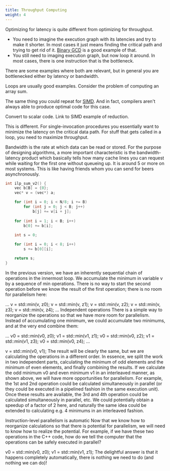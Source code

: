```yaml
---
title: Throughput Computing
weight: 4
---
```


Optimizing for latency is quite different from optimizing for throughput.

- You need to imagine the execution graph with its latencies and try to make it shorter. In most cases it just means finding the critical path and trying to get rid of it. [Binary GCD](/hpc/algorithms/gcd) is a good example of that.
- You still need to imaging execution graph, but now loop it around. In most cases, there is one instruction that is the bottleneck.

There are some examples where both are relevant, but in general you are bottlenecked either by latency or bandwidth.

Loops are usually good examples. Consider the problem of computing an array sum.

The same thing you could repeat for [SIMD](/hpc/simd/reduction). And in fact, compilers aren't always able to produce optimal code for this case.

Convert to scalar code. Link to SIMD example of reduction.

This is different. For single-invocation procedures you essentially want to minimize the latency on the critical data path. For stuff that gets called in a loop, you need to maximize throughput.

Bandwidth is the rate at which data can be read or stored. For the purpose of designing algorithms, a more important characteristic is the bandwidth-latency product which basically tells how many cache lines you can request while waiting for the first one without queueing up. It is around 5 or more on most systems. This is like having friends whom you can send for beers asynchronously.

```c++
int ilp_sum_v2() {
    vec b[B] = {0};
    vec* v = (vec*) a;

    for (int i = 0; i < N/8; i += B)
        for (int j = 0; j < B; j++)
            b[j] += v[i + j];
    
    for (int i = 1; i < B; i++)
        b[0] += b[i];
    
    int s = 0;

    for (int i = 0; i < 8; i++)
        s += b[0][i];

    return s;
}

```



In the previous version, we have an inherently sequential chain of operations in the innermost loop. We accumulate the minimum in variable v by a sequence of min operations. There is no way to start the second operation before we know the result of the first operation; there is no room for parallelism here:

...
v = std::min(v, z0);
v = std::min(v, z1);
v = std::min(v, z2);
v = std::min(v, z3);
v = std::min(v, z4);
...
Independent operations
There is a simple way to reorganize the operations so that we have more room for parallelism. Instead of accumulating one minimum, we could accumulate two minimums, and at the very end combine them:

...
v0 = std::min(v0, z0);
v1 = std::min(v1, z1);
v0 = std::min(v0, z2);
v1 = std::min(v1, z3);
v0 = std::min(v0, z4);
...

v = std::min(v0, v1);
The result will be clearly the same, but we are calculating the operations in a different order. In essence, we split the work in two independent parts, calculating the minimum of odd elements and the minimum of even elements, and finally combining the results. If we calculate the odd minimum v0 and even minimum v1 in an interleaved manner, as shown above, we will have more opportunities for parallelism. For example, the 1st and 2nd operation could be calculated simultaneously in parallel (or they could be executed in a pipelined fashion in the same execution unit). Once these results are available, the 3rd and 4th operation could be calculated simultaneously in parallel, etc. We could potentially obtain a speedup of a factor of 2 here, and naturally the same idea could be extended to calculating e.g. 4 minimums in an interleaved fashion.

Instruction-level parallelism is automatic
Now that we know how to reorganize calculations so that there is potential for parallelism, we will need to know how to realize the potential. For example, if we have these two operations in the C++ code, how do we tell the computer that the operations can be safely executed in parallel?


v0 = std::min(v0, z0);
v1 = std::min(v1, z1);
The delightful answer is that it happens completely automatically, there is nothing we need to do (and nothing we can do)!
